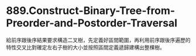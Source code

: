 # 889.Construct-Binary-Tree-from-Preorder-and-Postorder-Traversal

給前序跟後序結果要求構造二叉樹，先定義好區間範圍，再利用前序跟後序遍歷的特性交叉比對確定左右子樹的大小並按照區間定義遞歸建構出整棵樹。
